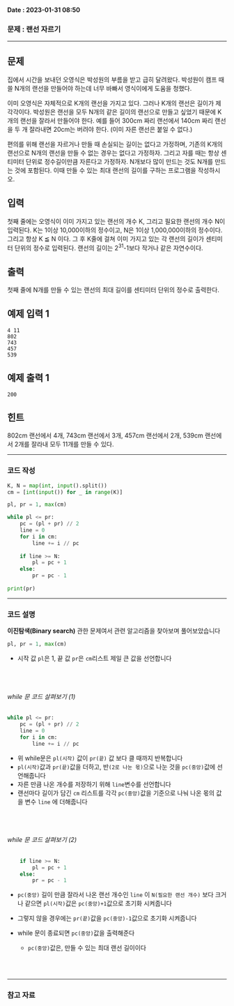 #### Date : 2023-01-31  08:50

### 문제 : 랜선 자르기
---
## 문제

집에서 시간을 보내던 오영식은 박성원의 부름을 받고 급히 달려왔다. 박성원이 캠프 때 쓸 N개의 랜선을 만들어야 하는데 너무 바빠서 영식이에게 도움을 청했다.

이미 오영식은 자체적으로 K개의 랜선을 가지고 있다. 그러나 K개의 랜선은 길이가 제각각이다. 박성원은 랜선을 모두 N개의 같은 길이의 랜선으로 만들고 싶었기 때문에 K개의 랜선을 잘라서 만들어야 한다. 예를 들어 300cm 짜리 랜선에서 140cm 짜리 랜선을 두 개 잘라내면 20cm는 버려야 한다. (이미 자른 랜선은 붙일 수 없다.)

편의를 위해 랜선을 자르거나 만들 때 손실되는 길이는 없다고 가정하며, 기존의 K개의 랜선으로 N개의 랜선을 만들 수 없는 경우는 없다고 가정하자. 그리고 자를 때는 항상 센티미터 단위로 정수길이만큼 자른다고 가정하자. N개보다 많이 만드는 것도 N개를 만드는 것에 포함된다. 이때 만들 수 있는 최대 랜선의 길이를 구하는 프로그램을 작성하시오.

## 입력

첫째 줄에는 오영식이 이미 가지고 있는 랜선의 개수 K, 그리고 필요한 랜선의 개수 N이 입력된다. K는 1이상 10,000이하의 정수이고, N은 1이상 1,000,000이하의 정수이다. 그리고 항상 K ≦ N 이다. 그 후 K줄에 걸쳐 이미 가지고 있는 각 랜선의 길이가 센티미터 단위의 정수로 입력된다. 랜선의 길이는 2<sup>31</sup>\-1보다 작거나 같은 자연수이다.

## 출력

첫째 줄에 N개를 만들 수 있는 랜선의 최대 길이를 센티미터 단위의 정수로 출력한다.

## 예제 입력 1
```
4 11
802
743
457
539
```

## 예제 출력 1
```
200
```

## 힌트

802cm 랜선에서 4개, 743cm 랜선에서 3개, 457cm 랜선에서 2개, 539cm 랜선에서 2개를 잘라내 모두 11개를 만들 수 있다.

---
### 코드 작성
```python
K, N = map(int, input().split())
cm = [int(input()) for _ in range(K)]

pl, pr = 1, max(cm)

while pl <= pr:
    pc = (pl + pr) // 2
    line = 0
    for i in cm:
        line += i // pc
    
    if line >= N:
        pl = pc + 1
    else:
        pr = pc - 1
        
print(pr)
```
---
### 코드 설명

**이진탐색(Binary search)** 관한 문제여서 관련 알고리즘을 찾아보며 풀어보았습니다
<br/>

```python
pl, pr = 1, max(cm)
```
- 시작 값 `pl`은 1, 끝 값 `pr`은 `cm`리스트 제일 큰 값을 선언합니다

<br/>
<br/>

###### while 문 코드 살펴보기 (1)
```python
while pl <= pr:
    pc = (pl + pr) // 2
    line = 0
    for i in cm:
        line += i // pc
```
- 위 while문은 `pl(시작)` 값이 `pr(끝)` 값 보다 클 때까지 반복합니다
- `pl(시작)`값과  `pr(끝)`값을 더하고, 반`(2로 나눈 몫)`으로 나눈 것을  `pc(중앙)`값에 선언해줍니다 
- 자른 만큼 나온 개수를 저장하기 위해 `line`변수를 선언합니다
- 랜선마다 길이가 담긴 `cm` 리스트를 각각 `pc(중앙)`값을 기준으로 나눠 나온 몫의 값을 변수 `line` 에 더해줍니다

<br/>
<br/>

###### while 문 코드 살펴보기 (2)
```python    
    if line >= N:
        pl = pc + 1
    else:
        pr = pc - 1
```
-  `pc(중앙)` 길이 만큼 잘라서 나온 랜선 개수인 `line` 이 `N(필요한 랜선 개수)` 보다 크거나 같으면 `pl(시작)`값은 `pc(중앙)+1`값으로 초기화 시켜줍니다
- 그렇지 않을 경우에는 `pr(끝)`값을 `pc(중앙)-1`값으로 초기화 시켜줍니다

- while 문이 종료되면 `pc(중앙)`값을  출력해준다
    - `pc(중앙)`값은, 만들 수 있는 최대 랜선 길이이다

<br/>
<br/>

---
### 참고 자료
